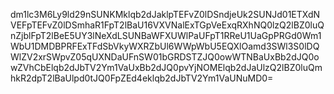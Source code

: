 dm1lc3M6Ly9ld29nSUNKMklqb2dJaklpTEFvZ0lDSndjeUk2SUNJd01ETXdNVEFpTEFvZ0lDSmhaR1FpT2lBaU16VXVNalExTGpVeExqRXhNQ0lzQ2lBZ0luQnZjblFpT2lBeE5UY3lNeXdLSUNBaWFXUWlPaUFpT1RReU1UaGpPRGd0Wm1WbU1DMDBPRFExTFdSbVkyWXRZbUl6WWpWbU5EQXlOamd3SWl3S0lDQWlZV2xrSWpvZ05qUXNDaUFnSW01bGRDSTZJQ0owWTNBaUxBb2dJQ0owZVhCbElqb2dJbTV2Ym1VaUxBb2dJQ0pvYjNOMElqb2dJaUlzQ2lBZ0luQmhkR2dpT2lBaUlpd0tJQ0FpZEd4eklqb2dJbTV2Ym1VaUNuMD0=